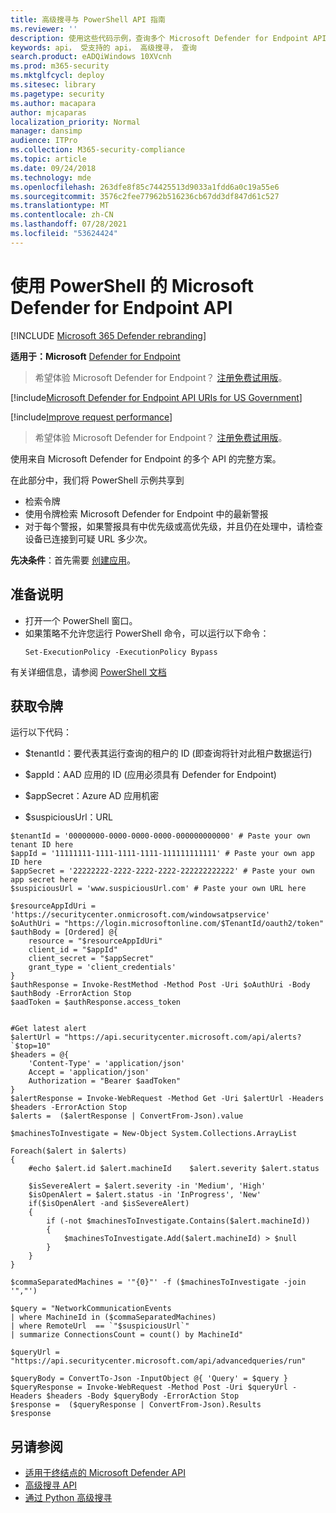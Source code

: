 ```yaml
---
title: 高级搜寻与 PowerShell API 指南
ms.reviewer: ''
description: 使用这些代码示例，查询多个 Microsoft Defender for Endpoint API。
keywords: api， 受支持的 api， 高级搜寻， 查询
search.product: eADQiWindows 10XVcnh
ms.prod: m365-security
ms.mktglfcycl: deploy
ms.sitesec: library
ms.pagetype: security
ms.author: macapara
author: mjcaparas
localization_priority: Normal
manager: dansimp
audience: ITPro
ms.collection: M365-security-compliance
ms.topic: article
ms.date: 09/24/2018
ms.technology: mde
ms.openlocfilehash: 263dfe8f85c74425513d9033a1fdd6a0c19a55e6
ms.sourcegitcommit: 3576c2fee77962b516236cb67dd3df847d61c527
ms.translationtype: MT
ms.contentlocale: zh-CN
ms.lasthandoff: 07/28/2021
ms.locfileid: "53624424"
---
```

# <a name="microsoft-defender-for-endpoint-apis-using-powershell"></a>使用 PowerShell 的 Microsoft Defender for Endpoint API

[!INCLUDE [Microsoft 365 Defender rebranding](../../includes/microsoft-defender.md)]

**适用于：Microsoft** [Defender for Endpoint](https://go.microsoft.com/fwlink/?linkid=2154037)

> 希望体验 Microsoft Defender for Endpoint？ [注册免费试用版](https://www.microsoft.com/microsoft-365/windows/microsoft-defender-atp?ocid=docs-wdatp-exposedapis-abovefoldlink)。

[!include[Microsoft Defender for Endpoint API URIs for US Government](../../includes/microsoft-defender-api-usgov.md)]

[!include[Improve request performance](../../includes/improve-request-performance.md)]

> 希望体验 Microsoft Defender for Endpoint？ [注册免费试用版](https://www.microsoft.com/microsoft-365/windows/microsoft-defender-atp?ocid=docs-wdatp-enablesiem-abovefoldlink)。

使用来自 Microsoft Defender for Endpoint 的多个 API 的完整方案。

在此部分中，我们将 PowerShell 示例共享到 
- 检索令牌 
- 使用令牌检索 Microsoft Defender for Endpoint 中的最新警报
- 对于每个警报，如果警报具有中优先级或高优先级，并且仍在处理中，请检查设备已连接到可疑 URL 多少次。

**先决条件**：首先需要 [创建应用](apis-intro.md)。

## <a name="preparation-instructions"></a>准备说明

- 打开一个 PowerShell 窗口。
- 如果策略不允许您运行 PowerShell 命令，可以运行以下命令：
  ```
  Set-ExecutionPolicy -ExecutionPolicy Bypass
  ```

有关详细信息，请参阅 [PowerShell 文档](/powershell/module/microsoft.powershell.security/set-executionpolicy)

## <a name="get-token"></a>获取令牌

运行以下代码：

- $tenantId：要代表其运行查询的租户的 ID (即查询将针对此租户数据运行) 
- $appId：AAD 应用的 ID (应用必须具有 Defender for Endpoint) 
- $appSecret：Azure AD 应用机密

- $suspiciousUrl：URL


```
$tenantId = '00000000-0000-0000-0000-000000000000' # Paste your own tenant ID here
$appId = '11111111-1111-1111-1111-111111111111' # Paste your own app ID here
$appSecret = '22222222-2222-2222-2222-222222222222' # Paste your own app secret here
$suspiciousUrl = 'www.suspiciousUrl.com' # Paste your own URL here

$resourceAppIdUri = 'https://securitycenter.onmicrosoft.com/windowsatpservice'
$oAuthUri = "https://login.microsoftonline.com/$TenantId/oauth2/token"
$authBody = [Ordered] @{
    resource = "$resourceAppIdUri"
    client_id = "$appId"
    client_secret = "$appSecret"
    grant_type = 'client_credentials'
}
$authResponse = Invoke-RestMethod -Method Post -Uri $oAuthUri -Body $authBody -ErrorAction Stop
$aadToken = $authResponse.access_token


#Get latest alert
$alertUrl = "https://api.securitycenter.microsoft.com/api/alerts?`$top=10"
$headers = @{ 
    'Content-Type' = 'application/json'
    Accept = 'application/json'
    Authorization = "Bearer $aadToken" 
}
$alertResponse = Invoke-WebRequest -Method Get -Uri $alertUrl -Headers $headers -ErrorAction Stop
$alerts =  ($alertResponse | ConvertFrom-Json).value

$machinesToInvestigate = New-Object System.Collections.ArrayList

Foreach($alert in $alerts)
{
    #echo $alert.id $alert.machineId    $alert.severity $alert.status

    $isSevereAlert = $alert.severity -in 'Medium', 'High'
    $isOpenAlert = $alert.status -in 'InProgress', 'New'
    if($isOpenAlert -and $isSevereAlert)
    {
        if (-not $machinesToInvestigate.Contains($alert.machineId))
        {
            $machinesToInvestigate.Add($alert.machineId) > $null
        }
    }
}

$commaSeparatedMachines = '"{0}"' -f ($machinesToInvestigate -join '","')

$query = "NetworkCommunicationEvents
| where MachineId in ($commaSeparatedMachines)
| where RemoteUrl  == `"$suspiciousUrl`"
| summarize ConnectionsCount = count() by MachineId"

$queryUrl = "https://api.securitycenter.microsoft.com/api/advancedqueries/run"

$queryBody = ConvertTo-Json -InputObject @{ 'Query' = $query }
$queryResponse = Invoke-WebRequest -Method Post -Uri $queryUrl -Headers $headers -Body $queryBody -ErrorAction Stop
$response =  ($queryResponse | ConvertFrom-Json).Results
$response
```


## <a name="see-also"></a>另请参阅
- [适用于终结点的 Microsoft Defender API](apis-intro.md)
- [高级搜寻 API](run-advanced-query-api.md)
- [通过 Python 高级搜寻](run-advanced-query-sample-python.md)
